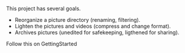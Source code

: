 This project has several goals.

  * Reorganize a picture directory (renaming, filtering).
  * Lighten the pictures and videos (compress and change format).
  * Archives pictures (unedited for safekeeping, ligthened for sharing).

Follow this on GettingStarted
